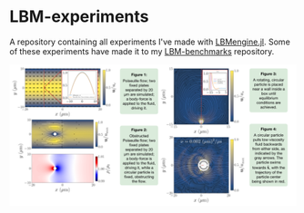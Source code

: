 # LBM-experiments
A repository containing all experiments I've made with [LBMengine.jl](https://github.com/david16correa/LBMengine.jl). Some of these experiments have made it to my [LBM-benchmarks](https://github.com/david16correa/LBM-benchmarks) repository.

![winterMeeting](assets/winterMeetingSummary.png)
